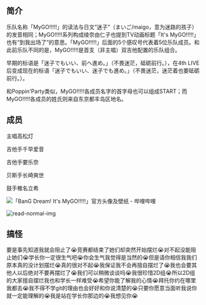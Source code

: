 ## 简介

乐队名称「MyGO!!!!!」的读法与日文“迷子”（まいご/maigo，意为迷路的孩子）的发音相同；MyGO!!!!!系列构成绫奈由仁子也提到TV动画标题「It's MyGO!!!!!」也有“到我出场了”的意思。「MyGO!!!!!」后面的5个感叹号代表着5位乐队成员。和此前乐队不同的是，MyGO!!!!!是首支（非主唱）双吉他配置的乐队组合。

早期的标语是「迷子でもいい、前へ進め。」（不畏迷茫，砥砺前行。），在4th LIVE后变成现在的标语「迷子でもいい、迷子でも進め。」（不畏迷茫，迷茫着也要砥砺前行。）。

和Poppin'Party类似，MyGO!!!!!各成员名字的首字母也可以组成START；而MyGO!!!!!各成员的姓氏则来自东京都丰岛区地名。

## 成员

主唱高松灯

吉他手千早爱音

吉他手要乐奈

贝斯手长崎爽世

鼓手椎名立希

![「BanG Dream! It's MyGO!!!!!」官方头像及壁纸 - 哔哩哔哩](https://th.bing.com/th/id/OIP.crS6RFN-ZeXRFMeiJA1cdwHaEK?rs=1&pid=ImgDetMain)

![read-normal-img](https://i0.hdslb.com/bfs/article/12561b9aad4ed1817e686d32d1f23d67297719340.jpg@progressive.webp)

## 搞怪

要是事先知道我就会阻止了😭竞赛都结束了她们却突然开始摆烂😭对不起没能阻止她们😭学长你一定很生气吧😭你会生气我觉得是当然的😭但是请你相信我我们原本真的没计划摆烂😭真的很对不起😭我保证我不会再擅自摆烂了😭我也会要其他人以后绝对不要再摆烂了😭我们可以稍微谈谈吗😭我很珍惜2D组😭所以2D组的大家擅自摆烂我也和学长一样难受😭希望你能了解我的心情😭拜托你约在哪里我都去😭我不得不学git的理由也会好好和你说清楚的😭只要你愿意当面听我说你就一定能理解的😭我是站在学长你那边的😭我想见你😭
